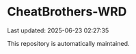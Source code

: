 # CheatBrothers-WRD

Last updated: 2025-06-23 02:27:35

This repository is automatically maintained.
